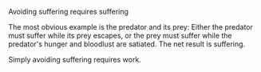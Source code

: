 Avoiding suffering requires suffering

The most obvious example is the predator and its prey:
Either the predator must suffer while its prey escapes,
or the prey must suffer while the predator's hunger and bloodlust are satiated.
The net result is suffering.

Simply avoiding suffering requires work.